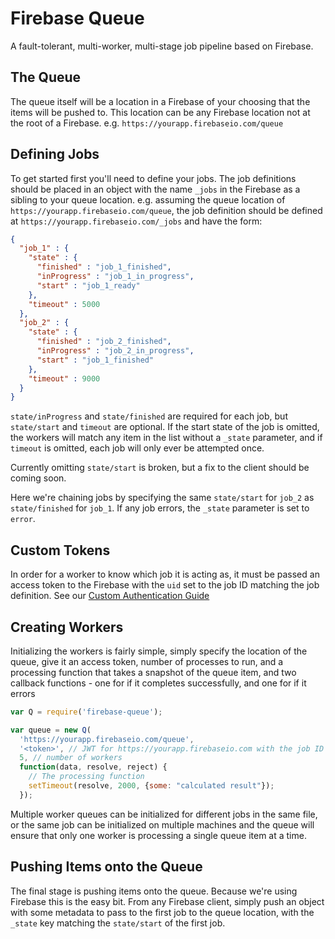 # Firebase Queue

A fault-tolerant, multi-worker, multi-stage job pipeline based on Firebase.

## The Queue

The queue itself will be a location in a Firebase of your choosing that the
items will be pushed to. This location can be any Firebase location not at the
root of a Firebase. e.g. `https://yourapp.firebaseio.com/queue`

## Defining Jobs

To get started first you'll need to define your jobs. The job definitions should
be placed in an object with the name `_jobs` in the Firebase as a sibling to
your queue location. e.g. assuming the queue location of
`https://yourapp.firebaseio.com/queue`, the job definition should be defined at
`https://yourapp.firebaseio.com/_jobs` and have the form:

```json
{
  "job_1" : {
    "state" : {
      "finished" : "job_1_finished",
      "inProgress" : "job_1_in_progress",
      "start" : "job_1_ready"
    },
    "timeout" : 5000
  },
  "job_2" : {
    "state" : {
      "finished" : "job_2_finished",
      "inProgress" : "job_2_in_progress",
      "start" : "job_1_finished"
    },
    "timeout" : 9000
  }
}
```

`state/inProgress` and `state/finished` are required for each job, but
`state/start` and `timeout` are optional. If the start state of the job is
omitted, the workers will match any item in the list without a `_state`
parameter, and if `timeout` is omitted, each job will only ever be attempted
once.

Currently omitting `state/start` is broken, but a fix to the client should be
coming soon.

Here we're chaining jobs by specifying the same `state/start` for `job_2` as
`state/finished` for `job_1`. If any job errors, the `_state` parameter is set
to `error`.

## Custom Tokens

In order for a worker to know which job it is acting as, it must be passed an
access token to the Firebase with the `uid` set to the job ID matching the
job definition. See our [Custom Authentication Guide](https://www.firebase.com/docs/web/guide/login/custom.html)

## Creating Workers

Initializing the workers is fairly simple, simply specify the location of the
queue, give it an access token, number of processes to run, and a processing
function that takes a snapshot of the queue item, and two callback functions -
one for if it completes successfully, and one for if it errors

```js
var Q = require('firebase-queue');

var queue = new Q(
  'https://yourapp.firebaseio.com/queue',
  '<token>', // JWT for https://yourapp.firebaseio.com with the job ID as the 'uid'
  5, // number of workers
  function(data, resolve, reject) {
  	// The processing function
    setTimeout(resolve, 2000, {some: "calculated result"});
  });
```

Multiple worker queues can be initialized for different jobs in the same file,
or the same job can be initialized on multiple machines and the queue will
ensure that only one worker is processing a single queue item at a time.

## Pushing Items onto the Queue

The final stage is pushing items onto the queue. Because we're using Firebase
this is the easy bit. From any Firebase client, simply push an object with some
metadata to pass to the first job to the queue location, with the `_state` key
matching the `state/start` of the first job.
